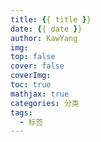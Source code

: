 ```yaml
---
title: {{ title }}
date: {{ date }}
author: KawYang
img: 
top: false
cover: false
coverImg: 
toc: true
mathjax: true
categories: 分类
tags:
  - 标签
---
```

